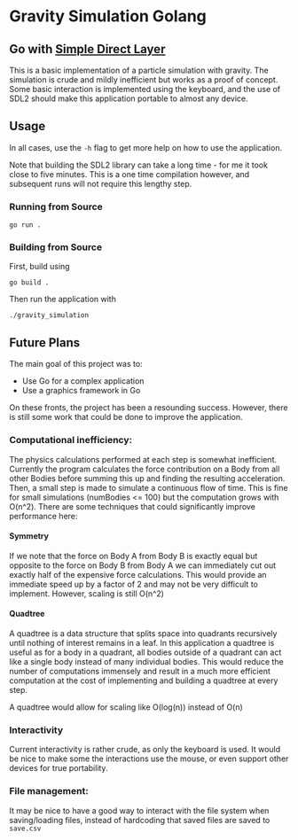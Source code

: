 # Gravity Simulation Golang
## Go with [Simple Direct Layer](https://github.com/veandco/go-sdl2)

This is a basic implementation of a particle simulation with gravity. The simulation is crude and mildly inefficient but works as a proof of concept. Some basic interaction is implemented using the keyboard, and the use of SDL2 should make this application portable to almost any device.

## Usage

In all cases, use the `-h` flag to get more help on how to use the application.

Note that building the SDL2 library can take a long time - for me it took close to five minutes. This is a one time compilation however, and subsequent runs will not require this lengthy step.

### Running from Source

`go run .`

### Building from Source 

First, build using

`go build .`

Then run the application with

`./gravity_simulation`

## Future Plans

The main goal of this project was to:
- Use Go for a complex application
- Use a graphics framework in Go

On these fronts, the project has been a resounding success. However, there is still some work that could be done to improve the application.

### Computational inefficiency:

The physics calculations performed at each step is somewhat inefficient. Currently the program calculates the force contribution on a Body from all other Bodies before summing this up and finding the resulting acceleration. Then, a small step is made to simulate a continuous flow of time. This is fine for small simulations (numBodies <= 100) but the computation grows with O(n^2). There are some techniques that could significantly improve performance here:

#### Symmetry
If we note that the force on Body A from Body B is exactly equal but opposite to the force on Body B from Body A we can immediately cut out exactly half of the expensive force calculations. This would provide an immediate speed up by a factor of 2 and may not be very difficult to implement. However, scaling is still O(n^2)

#### Quadtree
A quadtree is a data structure that splits space into quadrants recursively until nothing of interest remains in a leaf. In this application a quadtree is useful as for a body in a quadrant, all bodies outside of a quadrant can act like a single body instead of many individual bodies. This would reduce the number of computations immensely and result in a much more efficient computation at the cost of implementing and building a quadtree at every step.

A quadtree would allow for scaling like O(log(n)) instead of O(n)

### Interactivity

Current interactivity is rather crude, as only the keyboard is used. It would be nice to make some the interactions use the mouse, or even support other devices for true portability.

### File management:

It may be nice to have a good way to interact with the file system when saving/loading files, instead of hardcoding that saved files are saved to `save.csv`